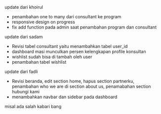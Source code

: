 update dari khoirul

- penambahan one to many dari consultant ke program
- responsive design on progress
- fix add function pada admin saat penambahan program dan consultant


update dari sadam
- Revisi tabel consultant yaitu menambahkan tabel user_id 
- dashboard masi munculkan persen kelengkapan profile konsultan
- wishlist sudah bisa di tambah oleh user 
- penambahan tabel wishlist

update dari fadli
- Revisi beranda, edit section home, hapus section partnerku, penambahan who we are di section about us,    penamabahan section hubungi kami
- menambahkan navbar dan sidebar pada dashboard

misal ada salah kabari bang
